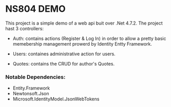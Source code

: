 NS804 DEMO
===========


This project is a simple demo of a web api buit over .Net 4.7.2. The project hast 3 controllers:


* Auth: contains actions (Register & Log In) in order to allow a pretty basic memebership management prowerd by Identity Entty Framework.

* Users: containes administrative action for users. 
* Quotes: contains the CRUD for author's Quotes.

### Notable Dependencies:


* Entity.Framework
* Newtonsoft.Json
* Microsoft.IdentityModel.JsonWebTokens

